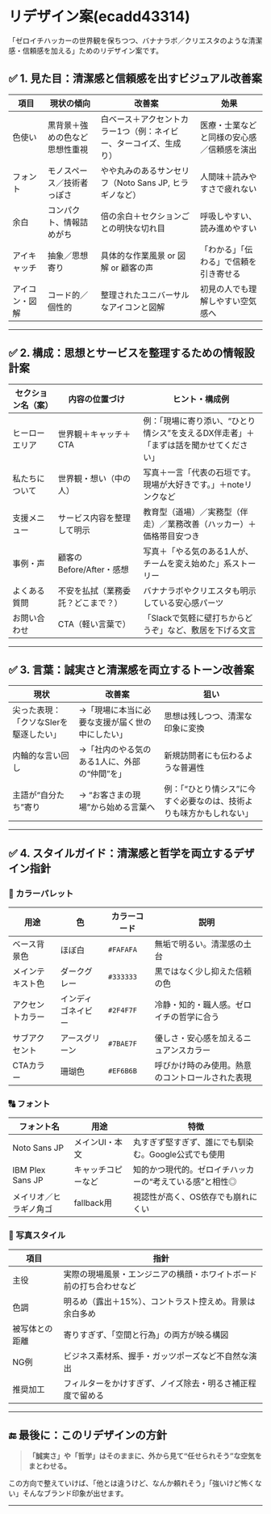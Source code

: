 # リデザイン案(ecadd43314)
「ゼロイチハッカーの世界観を保ちつつ、バナナラボ／クリエスタのような清潔感・信頼感を加える」ためのリデザイン案です。

## ✅ 1. 見た目：清潔感と信頼感を出すビジュアル改善案

| 項目      | 現状の傾向           | 改善案                                | 効果                    |
| ------- | --------------- | ---------------------------------- | --------------------- |
| 色使い     | 黒背景＋強めの色など思想性重視 | 白ベース＋アクセントカラー1つ（例：ネイビー、ターコイズ、生成り）  | 医療・士業などと同様の安心感／信頼感を演出 |
| フォント    | モノスペース／技術者っぽさ   | やや丸みのあるサンセリフ（Noto Sans JP, ヒラギノなど） | 人間味＋読みやすさで疲れない        |
| 余白      | コンパクト、情報詰めがち    | 倍の余白＋セクションごとの明快な切れ目                | 呼吸しやすい、読み進めやすい        |
| アイキャッチ  | 抽象／思想寄り         | 具体的な作業風景 or 図解 or 顧客の声             | 「わかる」「伝わる」で信頼を引き寄せる   |
| アイコン・図解 | コード的／個性的        | 整理されたユニバーサルなアイコンと図解                | 初見の人でも理解しやすい空気感へ      |

---

## ✅ 2. 構成：思想とサービスを整理するための情報設計案

| セクション名（案） | 内容の位置づけ            | ヒント・構成例                                       |
| --------- | ------------------ | --------------------------------------------- |
| ヒーローエリア   | 世界観＋キャッチ＋CTA       | 例：「現場に寄り添い、“ひとり情シス”を支えるDX伴走者」＋「まずは話を聞かせてください」 |
| 私たちについて   | 世界観・想い（中の人）        | 写真＋一言「代表の石垣です。現場が大好きです。」＋noteリンクなど            |
| 支援メニュー    | サービス内容を整理して明示      | 教育型（道場）／実務型（伴走）／業務改善（ハッカー）＋価格帯目安つき            |
| 事例・声      | 顧客のBefore/After・感想 | 写真＋「やる気のある1人が、チームを変え始めた」系ストーリー                |
| よくある質問    | 不安を払拭（業務委託？どこまで？）  | バナナラボやクリエスタも明示している安心感パーツ                      |
| お問い合わせ    | CTA（軽い言葉で）         | 「Slackで気軽に壁打ちからどうぞ」など、敷居を下げる文言                |

---

## ✅ 3. 言葉：誠実さと清潔感を両立するトーン改善案

| 現状                    | 改善案                      | 狙い                                  |
| --------------------- | ------------------------ | ----------------------------------- |
| 尖った表現：「クソなSIerを駆逐したい」 | →「現場に本当に必要な支援が届く世の中にしたい」 | 思想は残しつつ、清潔な印象に変換                    |
| 内輪的な言い回し              | →「社内のやる気のある1人に、外部の“仲間”を」 | 新規訪問者にも伝わるような普遍性                    |
| 主語が“自分たち”寄り           | → “お客さまの現場”から始める言葉へ      | 例：「“ひとり情シス”に今すぐ必要なのは、技術よりも味方かもしれない」 |

---

## ✅ 4. スタイルガイド：清潔感と哲学を両立するデザイン指針

### 🎨 カラーパレット

| 用途       | 色         | カラーコード    | 説明                       |
| -------- | --------- | --------- | ------------------------ |
| ベース背景色   | ほぼ白       | `#FAFAFA` | 無垢で明るい。清潔感の土台            |
| メインテキスト色 | ダークグレー    | `#333333` | 黒ではなく少し抑えた信頼の色           |
| アクセントカラー | インディゴネイビー | `#2F4F7F` | 冷静・知的・職人感。ゼロイチの哲学に合う     |
| サブアクセント  | アースグリーン   | `#7BAE7F` | 優しさ・安心感を加えるニュアンスカラー      |
| CTAカラー   | 珊瑚色       | `#EF6B6B` | 呼びかけ時のみ使用。熱意のコントロールされた表現 |

### 🔠 フォント

| フォント名            | 用途        | 特徴                            |
| ---------------- | --------- | ----------------------------- |
| Noto Sans JP     | メインUI・本文  | 丸すぎず堅すぎず、誰にでも馴染む。Google公式でも使用 |
| IBM Plex Sans JP | キャッチコピーなど | 知的かつ現代的。ゼロイチハッカーの“考えている感”と相性◎ |
| メイリオ／ヒラギノ角ゴ      | fallback用 | 視認性が高く、OS依存でも崩れにくい            |

### 📸 写真スタイル

| 項目      | 指針                                |
| ------- | --------------------------------- |
| 主役      | 実際の現場風景・エンジニアの横顔・ホワイトボード前の打ち合わせなど |
| 色調      | 明るめ（露出＋15%）、コントラスト控えめ。背景は余白多め     |
| 被写体との距離 | 寄りすぎず、「空間と行為」の両方が映る構図             |
| NG例     | ビジネス素材系、握手・ガッツポーズなど不自然な演出         |
| 推奨加工    | フィルターをかけすぎず、ノイズ除去・明るさ補正程度で留める     |

---

## 🔚 最後に：このリデザインの方針

> **「誠実さ」や「哲学」はそのままに、外から見て“任せられそう”な空気をまとわせる。**

この方向で整えていけば、「他とは違うけど、なんか頼れそう」「強いけど怖くない」そんなブランド印象が出せます。

---
